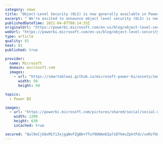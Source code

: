 ```yaml
---
category: news
title: "Object-Level Security (OLS) is now generally available in Power BI Premium and Pro!"
excerpt: " We‘re excited to announce object level security (OLS) is now generally available in Power BI Premium and Pro! "
publishedDateTime: 2021-04-07T08:14:33Z
originalUrl: "https://powerbi.microsoft.com/en-us/blog/object-level-security-ols-is-now-generally-available-in-power-bi-premium-and-pro/"
webUrl: "https://powerbi.microsoft.com/en-us/blog/object-level-security-ols-is-now-generally-available-in-power-bi-premium-and-pro/"
type: article
quality: 81
heat: 81
published: true

provider:
  name: Microsoft
  domain: microsoft.com
  images:
    - url: "https://smartableai.github.io/microsoft-power-bi/assets/images/organizations/microsoft.com-50x50.jpg"
      width: 50
      height: 50

topics:
  - Power BI

images:
  - url: "https://powerbi.microsoft.com/pictures/shared/social/social-default-image.png"
    width: 1200
    height: 630
    isCached: true

secured: "Qul9oCjG6xM1fi3xjgqWvFZgBb+YTuY9bNAebIp7xD7kmvZpktFd//voRzfUoSVFkMVU4rZVXur5cdGCjG5Pm4EzKBgB+ItWuay6hzhs/aeSgY7MFKGviGIzorPssVrDC6WW+dFKCNXgGPUvPHQuyZ4LqATrtiGVdRBOaSPnLx4RiEDAd0p/R+Fe1YzkxlSD5fTYiSAj/ALX5wmpqxPPqG0SsB2tjLWm6whZSZntV1EPLFVmKTztFOLyiuiq8zN3A9hhOa6XIz5X78nC7xu7JFQQPaCgJ22Y6WW8p29AV0ZKK1EXCtQg+SAfwbtJD/zbjJe4qBbbJS1mTPMRGixGDLpistypVnVnT3nFhUubDfw=;MbYBu4bEnZB/m3heWMBcdw=="
---
```


